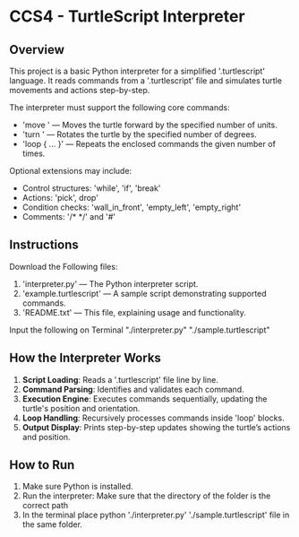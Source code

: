 # CCS4 - TurtleScript Interpreter

## Overview
This project is a basic Python interpreter for a simplified '.turtlescript' language. It reads commands from a '.turtlescript' file and simulates turtle movements and actions step-by-step.

The interpreter must support the following core commands:
- 'move <number>' — Moves the turtle forward by the specified number of units.
- 'turn <number>' — Rotates the turtle by the specified number of degrees.
- 'loop <number> { ... }' — Repeats the enclosed commands the given number of times.

Optional extensions may include:
- Control structures: 'while', 'if', 'break'
- Actions: 'pick', drop'
- Condition checks: 'wall_in_front', 'empty_left', 'empty_right'
- Comments: '/* */' and '#'
  
## Instructions
Download the Following files:
1. 'interpreter.py' — The Python interpreter script.
2. 'example.turtlescript' — A sample script demonstrating supported commands.
3. 'README.txt' — This file, explaining usage and functionality.

Input the following on Terminal
  "./interpreter.py" "./sample.turtlescript"

## How the Interpreter Works
1. **Script Loading**: Reads a '.turtlescript' file line by line.
2. **Command Parsing**: Identifies and validates each command.
3. **Execution Engine**: Executes commands sequentially, updating the turtle's position and orientation.
4. **Loop Handling**: Recursively processes commands inside 'loop' blocks.
5. **Output Display**: Prints step-by-step updates showing the turtle’s actions and position.

## How to Run
1. Make sure Python is installed.
2.  Run the interpreter: Make sure that the directory of the folder is the correct path
3. In the terminal place python './interpreter.py' './sample.turtlescript' file in the same folder.
